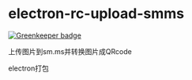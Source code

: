 # electron-rc-upload-smms

[![Greenkeeper badge](https://badges.greenkeeper.io/stanye/electron-rc-upload-smms.svg)](https://greenkeeper.io/)

上传图片到sm.ms并转换图片成QRcode

electron打包
